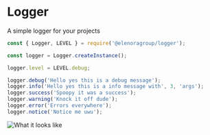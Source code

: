 # Logger

A simple logger for your projects

```js
const { Logger, LEVEL } = require('@elenoragroup/logger');

const logger = Logger.createInstance();

logger.level = LEVEL.debug;

logger.debug('Hello yes this is a debug message');
logger.info('Hello yes this is a info message with', 3, 'args');
logger.success('Spoopy it was a success');
logger.warning('Knock it off dude');
logger.error('Errors everywhere');
logger.notice('Notice me uwu');
```

![What it looks like](https://elenora.gg/logger.png)
